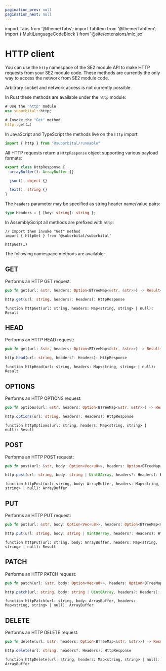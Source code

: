 ```yaml
---
pagination_prev: null
pagination_next: null
---
```


import Tabs from '@theme/Tabs';
import TabItem from '@theme/TabItem';
import { MultiLanguageCodeBlock } from '@site/extensions/mlc.jsx'


# HTTP client

You can use the `http` namespace of the SE2 module API to make HTTP requests from your SE2 module code. These methods are currently the only way to access the network from SE2 module code.

Arbitrary socket and network access is not currently possible.

<Tabs groupId="reactr-language">

<TabItem value="rust" label="Rust">

In Rust these methods are available under the `http` module:

```rust
# Use the "http" module
use suborbital::http;

# Invoke the "Get" method
http::get(…)
```

</TabItem>

<TabItem value="js" label="JavaScript/TypeScript">

In JavaScript and TypeScript the methods live on the `http` import:

```typescript
import { http } from "@suborbital/runnable"
```

All HTTP requests return a `HttpResponse` object supporting various payload formats:

```typescript
export class HttpResponse {
  arrayBuffer(): ArrayBuffer {}

  json(): object {}

  text(): string {}
}
```

The `headers` parameter may be specified as string header name/value pairs:

```typescript
type Headers = { [key: string]: string };
```

</TabItem>

<TabItem value="assemblyscript" label="AssemblyScript">

In AssemblyScript all methods are prefixed with `http`:

```assemblyscript
// Import then invoke "Get" method
import { httpGet } from '@suborbital/suborbital'

httpGet(…)
```

</TabItem>

</Tabs>

The following namespace methods are available:

## GET

Performs an HTTP GET request:

<MultiLanguageCodeBlock>

```rust
pub fn get(url: &str, headers: Option<BTreeMap<&str, &str>>) -> Result<Vec<u8>, RunErr>
```

```typescript
http.get(url: string, headers?: Headers): HttpResponse
```

```assemblyscript
function httpGet(url: string, headers: Map<string, string> | null): Result
```

</MultiLanguageCodeBlock>

## HEAD

Performs an HTTP HEAD request:

<MultiLanguageCodeBlock>

```rust
pub fn get(url: &str, headers: Option<BTreeMap<&str, &str>>) -> Result<Vec<u8>, HostErr>
```

```typescript
http.head(url: string, headers?: Headers): HttpResponse
```

```assemblyscript
function httpHead(url: string, headers: Map<string, string> | null): Result
```

</MultiLanguageCodeBlock>

## OPTIONS

Performs an HTTP OPTIONS request:
<MultiLanguageCodeBlock>

```rust
pub fn options(url: &str, headers: Option<BTreeMap<&str, &str>>) -> Result<Vec<u8>, HostErr>
```

```typescript
http.options(url: string, headers?: Headers): HttpResponse
```

```assemblyscript
function httpOptions(url: string, headers: Map<string, string> | null): Result
```

</MultiLanguageCodeBlock>

## POST

Performs an HTTP POST request:

<MultiLanguageCodeBlock>

```rust
pub fn post(url: &str, body: Option<Vec<u8>>, headers: Option<BTreeMap<&str, &str>>) -> Result<Vec<u8>, RunErr>
```

```typescript
http.post(url: string, body: string | Uint8Array, headers?: Headers): HttpResponse
```

```assemblyscript
function httpPost(url: string, body: ArrayBuffer, headers: Map<string, string> | null): ArrayBuffer
```

</MultiLanguageCodeBlock>

## PUT
Performs an HTTP PUT request:

<MultiLanguageCodeBlock>

```rust
pub fn put(url: &str, body: Option<Vec<u8>>, headers: Option<BTreeMap<&str, &str>>) -> Result<Vec<u8>, HostErr>
```

```typescript
http.put(url: string, body: string | Uint8Array, headers?: Headers): HttpResponse
```

```assemblyscript
function httpPut(url: string, body: ArrayBuffer, headers: Map<string, string> | null): Result
```

</MultiLanguageCodeBlock>

## PATCH

Performs an HTTP PATCH request:

<MultiLanguageCodeBlock>

```rust
pub fn patch(url: &str, body: Option<Vec<u8>>, headers: Option<BTreeMap<&str, &str>>) -> Result<Vec<u8>, RunErr>
```

```typescript
http.patch(url: string, body: string | Uint8Array, headers?: Headers): HttpResponse
```

```assemblyscript
function httpPatch(url: string, body: ArrayBuffer, headers: Map<string, string> | null): ArrayBuffer
```

</MultiLanguageCodeBlock>


## DELETE

Performs an HTTP DELETE request:

<MultiLanguageCodeBlock>

```rust
pub fn delete(url: &str, headers: Option<BTreeMap<&str, &str>>) -> Result<Vec<u8>, RunErr>
```

```typescript
http.delete(url: string, headers?: Headers): HttpResponse
```

```assemblyscript
function httpDelete(url: string, headers: Map<string, string> | null): ArrayBuffer
```

</MultiLanguageCodeBlock>
